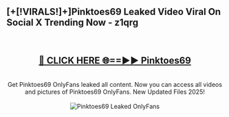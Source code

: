 <h2>[+[!VIRALS!]+]Pinktoes69 Leaked Video Viral On Social X Trending Now - z1qrg</h2>
<br>
<div align="center">
<h2><a href="https://libra.edu.pl?Pinktoes69" rel="nofollow">🔴 CLICK HERE 🌐==►► Pinktoes69</a></h2>
<br>
Get Pinktoes69 OnlyFans leaked all content. Now you can access all videos and pictures of Pinktoes69 OnlyFans. New Updated Files 2025!
<br>
<br>
<a href="https://libra.edu.pl?Pinktoes69" rel="nofollow" data-target="animated-image.originalLink"><img src="https://i.ibb.co.com/WyWwxjT/player-gif2.gif" alt="Pinktoes69 Leaked OnlyFans" style="max-width: 100%; display: inline-block;" data-target="animated-image.originalImage"></a>
</div>
<br>